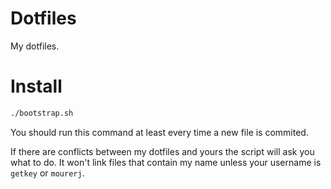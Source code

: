 # Dotfiles

My dotfiles.

# Install
```sh
./bootstrap.sh
```
You should run this command at least every time a new file is commited.

If there are conflicts between my dotfiles and yours the script will ask you what to do.
It won't link files that contain my name unless your username is `getkey` or `mourerj`.
